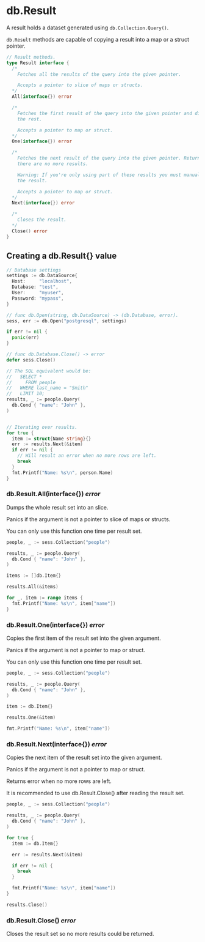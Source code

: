# db.Result

A result holds a dataset generated using `db.Collection.Query()`.

`db.Result` methods are capable of copying a result into a map or a struct
pointer.

```go
// Result methods.
type Result interface {
  /*
    Fetches all the results of the query into the given pointer.

    Accepts a pointer to slice of maps or structs.
  */
  All(interface{}) error

  /*
    Fetches the first result of the query into the given pointer and discards
    the rest.

    Accepts a pointer to map or struct.
  */
  One(interface{}) error

  /*
    Fetches the next result of the query into the given pointer. Returns error if
    there are no more results.

    Warning: If you're only using part of these results you must manually Close()
    the result.

    Accepts a pointer to map or struct.
  */
  Next(interface{}) error

  /*
    Closes the result.
  */
  Close() error
}
```

## Creating a db.Result{} value

```go
// Database settings
settings := db.DataSource{
  Host:     "localhost",
  Database: "test",
  User:     "myuser",
  Password: "mypass",
}

// func db.Open(string, db.DataSource) -> (db.Database, error).
sess, err := db.Open("postgresql", settings)

if err != nil {
  panic(err)
}

// func db.Database.Close() -> error
defer sess.Close()

// The SQL equivalent would be:
//   SELECT *
//     FROM people
//   WHERE last_name = "Smith"
//   LIMIT 10;
results, _ := people.Query(
  db.Cond { "name": "John" },
)


// Iterating over results.
for true {
  item := struct{Name string}{}
  err := results.Next(&item)
  if err != nil {
    // Will result an error when no more rows are left.
    break
  }
  fmt.Printf("Name: %s\n", person.Name)
}
```

### db.Result.All(interface{}) *error*

Dumps the whole result set into an slice.

Panics if the argument is not a pointer to slice of maps or structs.

You can only use this function one time per result set.

```go
people, _ := sess.Collection("people")

results, _ := people.Query(
  db.Cond { "name": "John" },
)

items := []db.Item{}

results.All(&items)

for _, item := range items {
  fmt.Printf("Name: %s\n", item["name"])
}
```

### db.Result.One(interface{}) *error*

Copies the first item of the result set into the given argument.

Panics if the argument is not a pointer to map or struct.

You can only use this function one time per result set.

```go
people, _ := sess.Collection("people")

results, _ := people.Query(
  db.Cond { "name": "John" },
)

item := db.Item{}

results.One(&item)

fmt.Printf("Name: %s\n", item["name"])
```

### db.Result.Next(interface{}) *error*

Copies the next item of the result set into the given argument.

Panics if the argument is not a pointer to map or struct.

Returns error when no more rows are left.

It is recommended to use db.Result.Close() after reading the result set.

```go
people, _ := sess.Collection("people")

results, _ := people.Query(
  db.Cond { "name": "John" },
)

for true {
  item := db.Item{}

  err := results.Next(&item)

  if err != nil {
    break
  }

  fmt.Printf("Name: %s\n", item["name"])
}

results.Close()
```

### db.Result.Close() *error*

Closes the result set so no more results could be returned.
